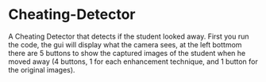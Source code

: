 # Cheating-Detector
A Cheating Detector that detects if the student looked away.
First you run the code, the gui will display what the camera sees, at the left bottmom there are 5 buttons to show the captured images of the student when he moved away (4 buttons, 1 for each enhancement technique, and 1 button for the original images).
